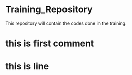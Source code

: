 # Training_Repository
This repository will contain the codes done in the training.

# this is first comment
# this is line
